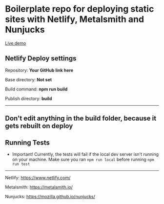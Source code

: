 # Boilerplate repo for deploying static sites with Netlify, Metalsmith and Nunjucks

<a href="https://boilerplate-site.netlify.com" target="_blank">Live demo</a>


## Netlify Deploy settings

Repository:  **Your GitHub link here**
    
Base directory:  **Not set**

Build command:  **npm run build**

Publish directory:  **build**

---

## Don't edit anything in the build folder, because it gets rebuilt on deploy

## Running Tests

- Important! Currently, the tests will fail if the local dev server isn't running on your machine. Make sure you ran ```npm run local``` before running ```npm run test```

---

Netlify:  https://www.netlify.com/

Metalsmith:  https://metalsmith.io/

Nunjucks:  https://mozilla.github.io/nunjucks/
